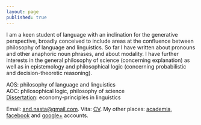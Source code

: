 ```yaml
---
layout: page
published: true
---
```


I am a keen student of language with an inclination for the generative perspective, broadly conceived to include areas at the confluence between philosophy of language and linguistics. So far I have written about pronouns and other anaphoric noun phrases, and about modality. I have further interests in the general philosophy of science (concerning explanation) as well as in epistemology and philosophical logic (concerning probabilistic and decision-theoretic reasoning). 

AOS: philosophy of language and linguistics    
AOC: philosophical logic, philosophy of science    
[Dissertation](https://www.dropbox.com/s/k8229tw3tyl7dh6/linguistic_economy.pdf?dl=0): economy-principles in linguistics   

Email: [and.nasta@gmail.com][]. Vita: [CV](https://www.dropbox.com/s/01fgz1i3u2s5f5z/cv_nasta.pdf?dl=0). My other places: [academia][], [facebook][] and [google+][] accounts.

  [UEA]: https://www.uea.ac.uk/philosophy/home
  [and.nasta@gmail.com]: mailto:and.nasta@gmail.com?Subject=Hello

  [academia]: http://eastanglia.academia.edu/AndreiNasta
  [facebook]: http://en-gb.facebook.com/andrei.nasta "Andrei Nasta"
  [google+]: https://plus.google.com/108582283382742199962?prsrc=3
